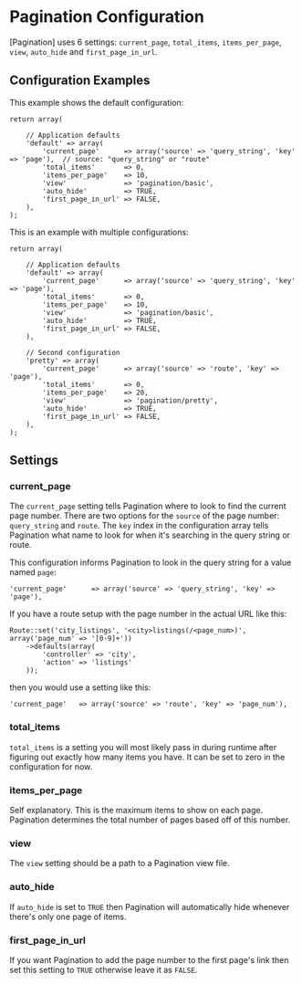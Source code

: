 # Pagination Configuration

[Pagination] uses 6 settings: `current_page`, `total_items`, `items_per_page`, `view`, `auto_hide` and `first_page_in_url`.

## Configuration Examples

This example shows the default configuration:

	return array(
	
		// Application defaults
		'default' => array(
			'current_page'      => array('source' => 'query_string', 'key' => 'page'),  // source: "query_string" or "route"
			'total_items'       => 0,
			'items_per_page'    => 10,
			'view'              => 'pagination/basic',
			'auto_hide'         => TRUE,
			'first_page_in_url' => FALSE,
		),
	);

This is an example with multiple configurations:

	return array(
	
		// Application defaults
		'default' => array(
			'current_page'      => array('source' => 'query_string', 'key' => 'page'),
			'total_items'       => 0,
			'items_per_page'    => 10,
			'view'              => 'pagination/basic',
			'auto_hide'         => TRUE,
			'first_page_in_url' => FALSE,
		),
	
		// Second configuration
		'pretty' => array(
			'current_page'      => array('source' => 'route', 'key' => 'page'),
			'total_items'       => 0,
			'items_per_page'    => 20,
			'view'              => 'pagination/pretty',
			'auto_hide'         => TRUE,
			'first_page_in_url' => FALSE,
		),
	);



## Settings

### current_page

The `current_page` setting tells Pagination where to look to find the current page number.
There are two options for the `source` of the page number: `query_string` and `route`.
The `key` index in the configuration array tells Pagination what name to look for when it's searching in the query string or route.

This configuration informs Pagination to look in the query string for a value named `page`:

	'current_page'      => array('source' => 'query_string', 'key' => 'page'),

If you have a route setup with the page number in the actual URL like this:

	Route::set('city_listings', '<city>listings(/<page_num>)', array('page_num' => '[0-9]+'))
		->defaults(array(
			'controller' => 'city',
			'action' => 'listings'
		));

then you would use a setting like this:

	'current_page'   => array('source' => 'route', 'key' => 'page_num'),


### total_items

`total_items` is a setting you will most likely pass in during runtime after figuring out exactly how many items you have. It can be set to zero in the configuration for now.

### items_per_page

Self explanatory. This is the maximum items to show on each page. Pagination determines the total number of pages based off of this number.

### view

The `view` setting should be a path to a Pagination view file.

### auto_hide

If `auto_hide` is set to `TRUE` then Pagination will automatically hide whenever there's only one page of items.

### first_page_in_url

If you want Pagination to add the page number to the first page's link then set this setting to `TRUE` otherwise leave it as `FALSE`.


